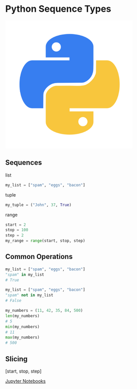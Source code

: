 # Python Sequence Types

<img class="fragment" src="../images/Python-logo.png" width="400" height="400">



## Sequences

list <!-- .element: class="fragment" data-fragment -->

```python
my_list = ["spam", "eggs", "bacon"]
``` 

tuple <!-- .element: class="fragment" data-fragment -->

```python
my_tuple = ("John", 37, True)
``` 

range <!-- .element: class="fragment" data-fragment -->

```python
start = 2
stop = 100
step = 2
my_range = range(start, stop, step)
``` 



## Common Operations

<div class="fragment fade-in-then-out">

```python
my_list = ["spam", "eggs", "bacon"]
"spam" in my_list
# True
``` 
</div>

<div class="fragment fade-in-then-out">

```python
my_list = ["spam", "eggs", "bacon"]
"spam" not in my_list
# False
``` 
</div>

<div class="fragment fade-in-then-out">

```python
my_numbers = (11, 42, 35, 84, 500)
len(my_numbers)
# 5
min(my_numbers)
# 11
max(my_numbers)
# 500
``` 
</div>



## Slicing

[start, stop, step]




[Jupyter Notebooks](http://localhost:8888/notebooks/Desktop/intro_python/10_sequences.ipynb)